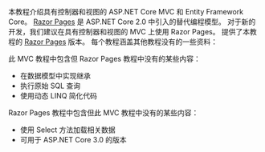 本教程介绍具有控制器和视图的 ASP.NET Core MVC 和 Entity Framework Core。 [Razor Pages](xref:razor-pages/index) 是 ASP.NET Core 2.0 中引入的替代编程模型。 对于新的开发，我们建议在具有控制器和视图的 MVC 上使用 Razor Pages。 提供了本教程的 [Razor Pages](xref:data/ef-rp/intro) 版本。 每个教程涵盖其他教程没有的一些资料：

此 MVC 教程中包含但 Razor Pages 教程中没有的某些内容：

* 在数据模型中实现继承
* 执行原始 SQL 查询
* 使用动态 LINQ 简化代码
 
Razor Pages 教程中包含但此 MVC 教程中没有的某些内容：

* 使用 Select 方法加载相关数据
* 可用于 ASP.NET Core 3.0 的版本
